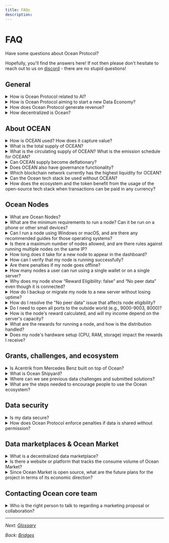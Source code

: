 ```yaml
---
title: FAQs
description: 
---
```


# FAQ

Have some questions about Ocean Protocol?

Hopefully, you'll find the answers here! If not then please don't hesitate to reach out to us on [discord](https://discord.gg/TnXjkR5) - there are no stupid questions!

## General

<details>
<summary>How is Ocean Protocol related to AI?</summary>

Modern Artificial Intelligence (AI) models require vast amounts of training data.

In fact, _every stage_ in the AI modeling life cycle is about data: raw training data -> cleaned data -> feature vectors -> trained models -> model predictions.

Ocean's all about managing data: getting it, sharing it, selling it, and making $ from it -- all with Web3 benefits like decentralized control, data provenance, privacy, sovereign control, and more.

Thus, Ocean helps manage data all along the AI model life cycle:
- Ocean helps with raw training data
- Ocean helps with cleaned data & feature vectors
- Ocean helps with trained models as data
- Ocean helps with model predictions as data

A great example is [Ocean Predictoor](../predictoor/), where user make $ from their model predictions in a decentralized, private fashion.

</details>

<details>
<summary>How is Ocean Protocol aiming to start a new Data Economy?</summary>

Ocean Protocol's mission is to develop tools and services that facilitate the emergence of a new Data Economy. This new economy aims to empower data owners with control, maintain privacy, and catalyze the commercialization of data, including the establishment of data marketplaces.

To understand more about Ocean's vision, check out this [blog post](https://blog.oceanprotocol.com/mission-values-for-ocean-protocol-aba998e95b8).
</details>

<details>
<summary>How does Ocean Protocol generate revenue?</summary>

The protocol generates revenue through transaction fees. These fees serve multiple purposes: they fund the ongoing development of Ocean technology and support the buy-and-burn process of the OCEAN.

To get a glimpse of the revenue generated on the Polygon network, which is the most frequently used network, you can find detailed information [here](https://polygonscan.com/address/0x042BFbd88c3998282153088604207b2AeF045b43#tokentxns).

To monitor burned tokens, visit [etherscan](https://etherscan.io/token/0x967da4048cd07ab37855c090aaf366e4ce1b9f48?a=0x000000000000000000000000000000000000dead). As of September 2023, approximately 1.4 million tokens have been burned. 🔥📈
</details>

<details>
<summary>How decentralized is Ocean?</summary>

To be fully decentralized means no single point of control, at any level of the stack.

- OCEAN is already fully decentralized. 
- The Ocean core tech stack is already fully decentralized too: smart contracts on permissionless chains, and anyone can run support middleware.
- Predictoor is fully decentralized.
- Data Farming has some centralized components; we aim to decentralize those in the next 12-24 months. ⁣
  
</details>


## About OCEAN

<details>
<summary>How is OCEAN used? How does it capture value?</summary>

OCEAN has mechanics to increase demand and reduce supply.

OCEAN is used to stake on data for curation, to buy & sell data, and more. The [OCEAN page](https://www.oceanprotocol.com/token) has details. Usage drives demand.

OCEAN can be locked into veOCEAN; veOCEAN holders receive Data Farming rewards. The rewards increase demand for OCEAN; and locking veOCEAN reduces near-term supply of OCEAN.

For each consume transaction, a small fee goes to the Ocean community, which in turn goes to buy back OCEAN and burn it (buy-and-burn). This reduces supply permanently.
</details>

<details>
<summary>What is the total supply of OCEAN?</summary>

1.41 Billion OCEAN.
</details>

<details>
<summary>What is the circulating supply of OCEAN? What is the emission schedule for OCEAN?</summary>

All OCEAN have been [minted](https://blog.oceanprotocol.com/control-over-the-ocean-contract-to-be-revoked-soon-overview-6c5b15be2db).

There are more than 540 million OCEAN in circulation; the [OCEAN page](https://oceanprotocol.com/about-us/ocean-token) has the precise number.

The remaining tokens emit over decades, mostly for Ocean Data Farming. The [Emissions & APYs page](../data-farming/apys-guide.md) has details.
</details>

<details>
<summary>Can OCEAN supply become deflationary?</summary>

A portion of the revenue earned in the Ocean ecosystem is earmarked for buy-and-burn. If the transaction volume on Ocean reaches scale and is broadly adopted to the point where the buy-burn mechanism outruns the emissions of OCEAN, the supply would deflate.
</details>

<details>
<summary>Does OCEAN also have governance functionality?</summary>

During the OceanDAO grants program (2021-2022), OCEAN was used for community voting and governance. Currently, there are no governance functions associated with the token.
</details>

<details>
<summary> Which blockchain network currently has the highest liquidity for OCEAN?</summary>

Ethereum mainnet.  
</details>

<details>
<summary>Can the Ocean tech stack be used without OCEAN?</summary>

All Ocean modules and components are open-source and freely available to the community. Developers can change the default currency from OCEAN to a different one for their dApp. 

</details>

<details>
<summary>How does the ecosystem and the token benefit from the usage of the open-source tech stack when transactions can be paid in any currency?</summary>

For each consume transaction, the Ocean community gets a small fee. This happens whether OCEAN is used or not. [Here are details](../developers/contracts/fees.md).
</details>

## Ocean Nodes

<details>
<summary>What are Ocean Nodes?</summary>

Ocean Nodes are an integral part of the Ocean Protocol that centralize and simplify the process of accessing, managing, and monetizing data. They replace multiple components (Provider, Aquarius, and Subgraph) and handle tasks like securely retrieving data, verifying permissions and payments, managing metadata, and supporting compute-to-data (C2D) environments for complex data operations. Through modular layers, they ensure secure peer-to-peer communication, efficient data management, and the ability to run various compute tasks, while also providing an API for easy querying and interaction with on-chain and off-chain data. Learn more [here](https://docs.oceanprotocol.com/developers/ocean-node).
  
</details>

<details>
<summary>What are the minimum requirements to run a node? Can it be run on a phone or other small devices?</summary>
We recommend the following minimum system requirements for running a node, though it may be possible to operate with less depending on your configuration:
-1 vCPU
-2 GB RAM for basic operations
-4 GB storage
-Operating System: We recommend using the latest LTS version of Ubuntu or the latest iOS. However, nodes should also work on other operating systems, including Windows.
While it is technically feasible to run a node on smaller devices, such as phones, the limited processing power and memory of these devices can lead to significant performance issues, making them unreliable for stable node operation.
</details>

<details>
<summary>Can I run a node using Windows or macOS, and are there any recommended guides for those operating systems?</summary>
Yes, you can run an Ocean node on both Windows and macOS.
For Windows, it's recommended to use WSL2 (Windows Subsystem for Linux) to create a Linux environment, as it works better with Docker. Once WSL2 is set up, you can follow the Linux installation guides. Here’s a [helpful link](https://techcommunity.microsoft.com/t5/windows-11/how-to-install-the-linux-windows-subsystem-in-windows-11/m-p/2701207) to get started with WSL2

For macOS, you can install Docker directly and run the Docker image. It’s also recommended to use Homebrew to install necessary dependencies like Node.js.

For a detailed setup guide, refer to the [OceanNode GitHub Repository](https://github.com/oceanprotocol/ocean-node).

</details>

<details>
<summary>Is there a maximum number of nodes allowed, and are there rules against running multiple nodes on the same IP?</summary>
There’s no limit to the number of nodes you can run, but there are a few guidelines to keep in mind. You can run multiple nodes on the same IP address, as long as each node is using a different port.

</details>

<details>
<summary>How long does it take for a new node to appear in the dashboard?</summary>
The time it takes for a new node to appear on the dashboard depends on system load. Typically, nodes become visible within a few hours, though this can vary based on network conditions. You can check the status [here](https://nodes.oceanprotocol.com/).
  
</details>
<details>
<summary>How can I verify that my node is running successfully?</summary>
To verify your node is running properly, follow these steps:

1) Check the Local Dashboard: Go to http://your_ip:8000/dashboard to view the status of your node, including connected peers and the indexer status.

2) Verify on the Ocean Node Dashboard: After a few hours, visit the [Ocean Node Dashboard](https://nodes.oceanprotocol.com/) and search for your Node ID, Wallet, or IP to confirm your node is correctly configured and visible on the network.

</details>
<details>
<summary>Are there penalties if my node goes offline?</summary>
If your node goes offline, it won't be treated as a new node when you restart it—the timer will pick up from where it left off. However, frequent disconnections can impact your eligibility and uptime metrics, which are important for earning rewards. To qualify for rewards, your node must maintain at least 90% uptime. For example, in a week (10,080 minutes), your node needs to be active for at least 9,072 minutes. If your node is down for more than 16 hours and 48 minutes in a week, it will not be eligible for rewards.

</details>
<details>
<summary>How many nodes a user can run using a single wallet or on a single server?</summary>
Each node needs its own wallet—one node per wallet. You can use an Admin wallet to manage multiple nodes, but it’s not recommended to use the same private key for multiple nodes. Since the node ID is derived from the private key, using the same key for different nodes may cause issues.

You can run as many nodes on a server as its resources allow, depending on the server’s capacity.
</details>

<details>
<summary> Why does my node show “Reward Eligibility: false” and “No peer data” even though it is connected?</summary>

Your node may show "Reward Eligibility: false" and "No peer data" even when connected for a few reasons:

1) Random Round Checks: The node status may change due to random round checks. If your node is unreachable during one of these checks, it could trigger these messages.

2) Configuration Issues: Misconfigurations, like an incorrect P2P_ANNOUNCE_ADDRESS, can impact communication. Ensure your settings are correct.

3) Port Accessibility: Make sure the required ports are open and accessible for your node to operate properly.
</details>

<details>
<summary>How do I backup or migrate my node to a new server without losing uptime?</summary>

To back up or migrate your node without losing uptime, follow these steps:

1) Run a Parallel Node: Start a new node on the new VPS while keeping the old one active. This ensures uninterrupted uptime during migration.

2) Use the Same Private Key: Configure the new node with the same private key as the old one. This will retain the same node ID and ensure continuity in uptime and rewards eligibility.

3) Update Configuration: Update the new node's configuration, including the announce_address in the Docker YAML file, to reflect the new IP address.

4) Verify on the Dashboard: Check the [Ocean Node Dashboard](https://nodes.oceanprotocol.com/) to confirm that the new node is recognized and that the IP address has been correctly updated.

</details>

<details>
<summary>How do I resolve the "No peer data" issue that affects node eligibility?</summary>
It's normal for a node's status to change automatically from time to time due to random round checks conducted on each node. If a node is unreachable during a check, the system will display the reason on the dashboard.

To resolve the "No peer data" issue, consider the following steps:

1) Restart Your Node: This simple action has been helpful for some users facing similar issues.

2) Check Configuration:
a) Ensure that your P2P_ANNOUNCE_ADDRESS is configured correctly.
b) Verify that the necessary ports are open.

3) Local Dashboard Access: Confirm that you can access your node from the local dashboard by visiting http://your_ip:8000/dashboard.
</details>

<details>
<summary>Do I need to open all ports to the outside world (e.g., 9000-9003, 8000)?</summary>
It's not necessary to open all ports; typically, opening port 8000 is sufficient for most operations. However, if you are running services that require additional ports—such as ports 9000-9003 for P2P connections—you may need to open those based on your specific setup and requirements.
</details>

<details>
<summary>How is the node's reward calculated, and will my income depend on the server's capacity?</summary>
The rewards for Ocean nodes are mainly determined by your node's uptime. Nodes that maintain an uptime of 90% or higher qualify for rewards from a substantial reward pool of 250,000 ROSE per epoch. Your income is not affected by the server's capacity; it relies solely on the reliability and uptime of your node.
</details>

<details>
<summary>What are the rewards for running a node, and how is the distribution handled?</summary>
Rewards for running a node are automatically sent to your wallet as long as you meet all the necessary requirements. These rewards are distributed in ROSE tokens within the Oasis Sapphire network.
</details>

<details>
<summary>Does my node's hardware setup (CPU, RAM, storage) impact the rewards I receive?</summary>

Your node's hardware setup—CPU, RAM, and storage—does not directly influence your rewards. The primary factor for receiving rewards is your node's uptime. As long as your node meets the minimum system requirements (90% node uptime) and maintains high availability, you remain eligible for rewards. Rewards are based on uptime rather than hardware specifications.
</details>


## Grants, challenges, and ecosystem

<details>
<summary>Is Acentrik from Mercedes Benz built on top of Ocean?</summary>

3rd party markets such as Gaia-X, BDP and Acentrik use Ocean components to power their marketplace. They will likely use another currency for the exchange of services. If these marketplaces are publicly accessible, indexable and abide by the fee structure set out by Ocean Protocol, transaction fees would be remitted back to the Ocean community. These transaction fees would be allocated according to plan set out [here](https://blog.oceanprotocol.com/ocean-token-model-3e4e7af210f9).

</details>

<details>
<summary>What is Ocean Shipyard?</summary>

Ocean Shipyard is an early-stage grant program established to fund the next generation of Web3 dApps built on Ocean Protocol. It is made for entrepreneurs looking to build Web3 solutions on Ocean, make valuable data available, build innovations, and create value for the Ocean ecosystem.

The [Shipyard page](https://oceanprotocol.com/shipyard) has details.
</details>

<details>
<summary>Where can we see previous data challenges and submitted solutions?</summary>

You can find a list of past data challenges on the [website](https://oceanprotocol.com/challenges).
</details>

<details>
<summary>What are the steps needed to encourage people to use the Ocean ecosystem?</summary>

There are a wide host of technical, business, and cultural barriers to overcome before volume sales can scale. Blockchain and crypto technology are relatively new and adopted by a niche group of enthusiasts. On top, the concept of a Data Economy is still nascent. Data buyers are generally restricted to data scientists, researchers, or large corporations, while data providers are mainly corporations and government entities. The commercialization of data is still novel and the processes are being developed and refined.
</details>


## Data security


<details>
<summary>Is my data secure?</summary>

Yes. Ocean Protocol understands that some data is too sensitive to be shared — potentially due to GDPR or other reasons. For these types of datasets, we offer a unique service called [compute-to-data](../developers/compute-to-data/README.md). This enables you to monetize the dataset that sits behind a firewall without ever revealing the raw data to the consumer. For example, researchers and data scientists pay to run their algorithms on the data set, and the computation is performed behind a firewall; all the researchers or data scientists receive is the results generated by their algorithm.
</details>


<details>
<summary>How does Ocean Protocol enforce penalties if data is shared without permission?</summary>

Determining whether someone has downloaded your data and is reselling it is quite challenging. While they are bound by a contract not to do so, it's practically impossible to monitor their actions. If you want to maintain the privacy of your dataset, you can explore the option of using compute-to-data(C2D). Via C2D your data remains private and people can only run algorithms(that you approve of) to extract intelligence. 

This issue is similar to what any digital distribution platform faces. For instance, can Netflix prevent individuals from downloading and redistributing their content? Not entirely. They invest significant resources in security, but ultimately, complete prevention is extremely difficult. They mainly focus on making it more challenging for such activities to occur.
</details>


## Data marketplaces & Ocean Market

<details>
<summary>What is a decentralized data marketplace?</summary>

A data marketplace allows providers to publish data and buyers to consume data.

Unlike centralized data marketplaces, decentralized ones give users more control over their data and algorithms by minimizing custodianship and providing transparent and immutable records of every transaction.

Ocean Market is a reference decentralized data marketplace powered by Ocean stack.

Ocean Compute-to-Data (C2D) enables data and algorithms can be ingested into secure Docker containers where escapes are avoided, protecting both the data and algorithms. C2D can be used from Ocean Market.
</details>

<details>
<summary>Is there a website or platform that tracks the consume volume of Ocean Market?</summary>


Yes. See [autobotocean.com](https://autobotocean.com/). 
</details>

<details>
<summary>Since Ocean Market is open source, what are the future plans for the project in terms of its economic direction?</summary>

Ocean Market is a showcase for the practical application of Ocean, showing others what a decentralized data marketplace look like.

Fees are generated Ocean Market from Ocean Market that head to Ocean community. The earlier Q&A on revenue has details.
</details>

## Contacting Ocean core team

<details>
<summary>Who is the right person to talk to regarding a marketing proposal or collaboration?</summary>

For collaborations, please fill in this [form](https://docs.google.com/forms/d/e/1FAIpQLSdBz7cblsz5yuOKMVoPVfK0Pp1Xuqjwner1kCkRibIIbYMe-w/viewform). 
One member of our team will reach out to you 🤝
</details>


----

_Next: [Glossary](glossary.md)_

_Back: [Bridges](networks/bridges.md)_

